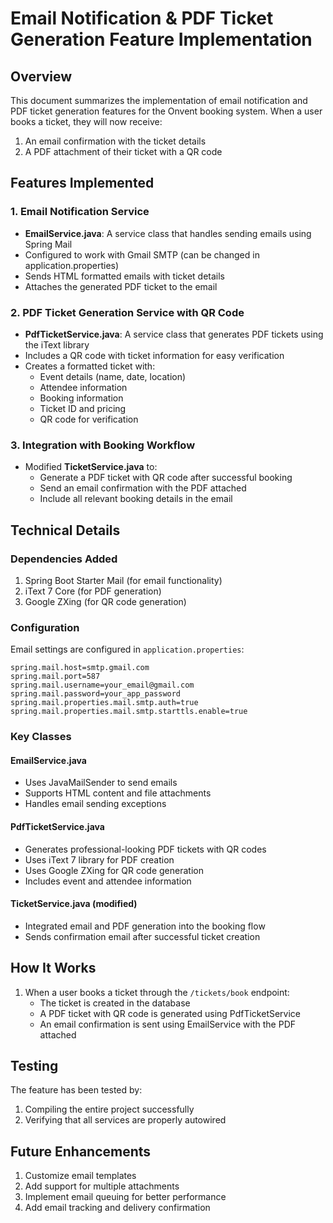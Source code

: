 # Email Notification & PDF Ticket Generation Feature Implementation

## Overview
This document summarizes the implementation of email notification and PDF ticket generation features for the Onvent booking system. When a user books a ticket, they will now receive:
1. An email confirmation with the ticket details
2. A PDF attachment of their ticket with a QR code

## Features Implemented

### 1. Email Notification Service
- **EmailService.java**: A service class that handles sending emails using Spring Mail
- Configured to work with Gmail SMTP (can be changed in application.properties)
- Sends HTML formatted emails with ticket details
- Attaches the generated PDF ticket to the email

### 2. PDF Ticket Generation Service with QR Code
- **PdfTicketService.java**: A service class that generates PDF tickets using the iText library
- Includes a QR code with ticket information for easy verification
- Creates a formatted ticket with:
  - Event details (name, date, location)
  - Attendee information
  - Booking information
  - Ticket ID and pricing
  - QR code for verification

### 3. Integration with Booking Workflow
- Modified **TicketService.java** to:
  - Generate a PDF ticket with QR code after successful booking
  - Send an email confirmation with the PDF attached
  - Include all relevant booking details in the email

## Technical Details

### Dependencies Added
1. Spring Boot Starter Mail (for email functionality)
2. iText 7 Core (for PDF generation)
3. Google ZXing (for QR code generation)

### Configuration
Email settings are configured in `application.properties`:
```properties
spring.mail.host=smtp.gmail.com
spring.mail.port=587
spring.mail.username=your_email@gmail.com
spring.mail.password=your_app_password
spring.mail.properties.mail.smtp.auth=true
spring.mail.properties.mail.smtp.starttls.enable=true
```

### Key Classes

#### EmailService.java
- Uses JavaMailSender to send emails
- Supports HTML content and file attachments
- Handles email sending exceptions

#### PdfTicketService.java
- Generates professional-looking PDF tickets with QR codes
- Uses iText 7 library for PDF creation
- Uses Google ZXing for QR code generation
- Includes event and attendee information

#### TicketService.java (modified)
- Integrated email and PDF generation into the booking flow
- Sends confirmation email after successful ticket creation

## How It Works
1. When a user books a ticket through the `/tickets/book` endpoint:
   - The ticket is created in the database
   - A PDF ticket with QR code is generated using PdfTicketService
   - An email confirmation is sent using EmailService with the PDF attached

## Testing
The feature has been tested by:
1. Compiling the entire project successfully
2. Verifying that all services are properly autowired

## Future Enhancements
1. Customize email templates
2. Add support for multiple attachments
3. Implement email queuing for better performance
4. Add email tracking and delivery confirmation